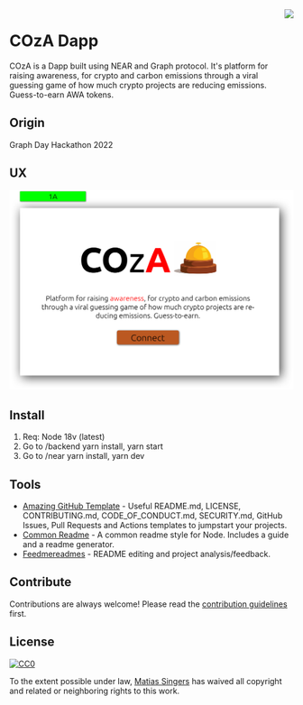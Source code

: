 <img src="icon.png" align="right" />

# COzA Dapp

COzA is a Dapp built using NEAR and Graph protocol. It's platform for raising awareness, for crypto and carbon emissions through a viral guessing game of how much crypto projects are reducing emissions. Guess-to-earn AWA tokens. 

## Origin
Graph Day Hackathon 2022

## UX
![alt text](https://github.com/States-Dao-AWA/Awa-Dapp/blob/main/design-files/1A.png?raw=true)

## Install
1. Req: Node 18v (latest)
2. Go to /backend yarn install, yarn start
3. Go to /near yarn install, yarn dev


## Tools

- [Amazing GitHub Template](https://github.com/dec0dOS/amazing-github-template#readme) - Useful README.md, LICENSE, CONTRIBUTING.md, CODE_OF_CONDUCT.md, SECURITY.md, GitHub Issues, Pull Requests and Actions templates to jumpstart your projects.
- [Common Readme](https://github.com/noffle/common-readme#readme) - A common readme style for Node. Includes a guide and a readme generator.
- [Feedmereadmes](https://github.com/lappleapple/feedmereadmes#readme) - README editing and project analysis/feedback.

## Contribute

Contributions are always welcome!
Please read the [contribution guidelines](contributing.md) first.

## License

[![CC0](https://licensebuttons.net/p/zero/1.0/88x31.png)](https://creativecommons.org/publicdomain/zero/1.0/)

To the extent possible under law, [Matias Singers](https://mts.io) has waived all copyright and related or neighboring rights to this work.